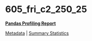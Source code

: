 # 605_fri_c2_250_25

[**Pandas Profiling Report**](https://epistasislab.github.io/penn-ml-benchmarks/profile/605_fri_c2_250_25.html)

[Metadata](metadata.yaml) | [Summary Statistics](summary_stats.tsv)
